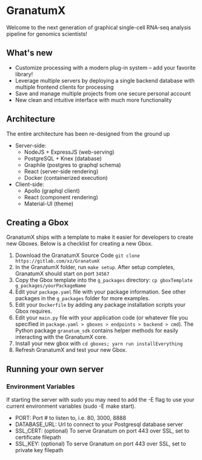 # GranatumX

<!-- The next generation of the most popular graphical single-cell RNA-seq analysis pipeline for genomics scientists. -->

Welcome to the next generation of graphical single-cell RNA-seq analysis pipeline for genomics scientists!

## What's new

<!--
The entire architecture has been re-designed from the ground up. Here are some of the killing
features of GranatumX:

  * A persistent user management system that securely stores all your data
  * A project-system where you can have multiple projects with different configurations
  * A complete de-coupled front-end and back-end. Deploy it everywhere!
  * A modern plugin-system. Put your favorite library in Granatum today!
  * New interface! Clean and intuitive as always, but with much more functionalities!
-->

* Customize processing with a modern plug-in system – add your favorite library!
* Leverage multiple servers by deploying a single backend database with multiple frontend clients for processing
* Save and manage multiple projects from one secure personal account
* New clean and intuitive interface with much more functionality

## Architecture

<!-- Web interface: -->

The entire architecture has been re-designed from the ground up

* Server-side:
  * NodeJS + ExpressJS (web-serving)
  * PostgreSQL + Knex (database)
  * Graphile (postgres to graphql schema)
  * React (server-side rendering)
  * Docker (containerized execution)
* Client-side:
  * Apollo (graphql client)
  * React (component rendering)
  * Material-UI (theme)

<!-- 
      - PostgreSQL (database)
-->

<!--
Task scheduling and executing:
  * NodeJS + Knex + PostgreSQL
  * Docker
-->

## Creating a Gbox

GranatumX ships with a template to make it easier for developers to create new Gboxes. Below is a checklist for creating a new Gbox.

1. Download the GranatumX Source Code `git clone https://gitlab.com/xz/GranatumX`
2. In the GranatumX folder, run `make setup`. After setup completes, GranatumX should start on port `34567`
3. Copy the Gbox template into the `g_packages` directory: `cp gboxTemplate g_packages/yourPackageName`
4. Edit your `package.yaml` file with your package information. See other packages in the `g_packages` folder for more examples.
5. Edit your `Dockerfile` by adding any package installation scripts your Gbox requires.
6. Edit your `main.py` file with your application code (or whatever file you specified in `package.yaml > gboxes > endpoints > backend > cmd`). The Python package `granatum_sdk` contains helper methods for easily interacting with the GranatumX core.
7. Install your new gbox with `cd gboxes; yarn run installEverything`
8. Refresh GranatumX and test your new Gbox.

## Running your own server

### Environment Variables

If starting the server with sudo you may need to add the -E flag to use your current environment variables (sudo -E make start).

* PORT: Port # to listen to, i.e. 80, 3000, 8888
* DATABASE_URL: Url to connect to your Postgresql database server
* SSL_CERT: (optional) To serve Granatum on port 443 over SSL, set to certificate filepath
* SSL_KEY: (optional) To serve Granatum on port 443 over SSL, set to private key filepath


